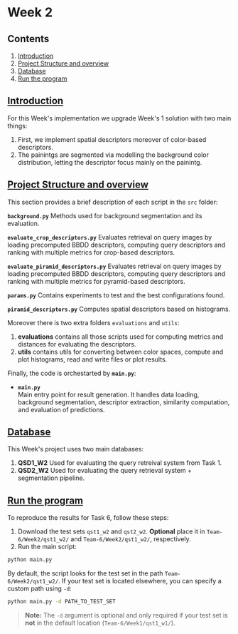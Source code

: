 # Week 2

## Contents
1. [Introduction](#introducion)
2. [Project Structure and overview](#project-structure-and-overview)
3. [Database](#database)
4. [Run the program](#run-the-program)

## [Introduction](#introduction)
For this Week's implementation we upgrade Week's 1 solution with two main things:
1) First, we implement spatial descriptors moreover of color-based descriptors.
2) The painintgs are segmented via modelling the background color distribution, letting
the descriptor focus mainly on the painintg.

## [Project Structure and overview](#project-structure-and-overview)
This section provides a brief description of each script in the `src` folder:

**`background.py`**
Methods used for background segmentation and its evaluation.

**`evaluate_crop_descriptors.py`**
Evaluates retrieval on query images by loading precomputed BBDD descriptors, computing query descriptors and ranking with multiple metrics for crop-based descriptors.

**`evaluate_piramid_descriptors.py`**
Evaluates retrieval on query images by loading precomputed BBDD descriptors, computing query descriptors and ranking with multiple metrics for pyramid-based descriptors.

**`params.py`**
Contains experiments to test and the best configurations found.

**`piramid_descriptors.py`**
Computes spatial descriptors based on histograms.

Moreover there is two extra folders `evaluations` and `utils`:
1) **evaluations** contains all those scripts used for computing metrics and distances for evaluating the descriptors.
2) **utils** contains utils for converting between color spaces, compute and plot histograms, read and write files or plot results.

Finally, the code is orchestarted by **`main.py`**:
- **`main.py`**  
  Main entry point for result generation. It handles data loading, background segmentation, descriptor extraction, similarity computation, and evaluation of predictions.

## [Database](#database)
This Week's project uses two main databases: 
1) **QSD1_W2** Used for evaluating the query retreival system from Task 1.
2) **QSD2_W2** Used for evaluating the query retrieval system + segmentation pipeline.

## [Run the program](#run-the-program)

To reproduce the results for Task 6, follow these steps:
1. Download the test sets `qst1_w2` and `qst2_w2`. **Optional** place it in `Team-6/Week2/qst1_w2/` and `Team-6/Week2/qst1_w2/`, respectively.
2. Run the main script:
```bash
python main.py
```

By default, the script looks for the test set in the path `Team-6/Week2/qst1_w2/`. If your test set is located elsewhere, you can specify a custom path using `-d`:
```bash
python main.py -d PATH_TO_TEST_SET
```
> **Note:** The `-d` argument is optional and only required if your test set is **not** in the default location (`Team-6/Week1/qst1_w1/`).

